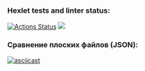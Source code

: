 ### Hexlet tests and linter status:
[![Actions Status](https://github.com/KamilKarimov/python-project-50/workflows/hexlet-check/badge.svg)](https://github.com/KamilKarimov/python-project-50/actions)
<a href="https://codeclimate.com/github/KamilKarimov/python-project-50/maintainability"><img src="https://api.codeclimate.com/v1/badges/b06b5068f9c1756d9643/maintainability" /></a>
### Сравнение плоских файлов (JSON):
[![asciicast](https://asciinema.org/a/2pDXgDC3pFJWL8ejNBtn1Y9ZS.svg)](https://asciinema.org/a/2pDXgDC3pFJWL8ejNBtn1Y9ZS)